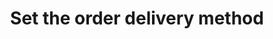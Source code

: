---
title: "Set the order delivery method"
name: "sourcemeta_apifact_evolution"
key: "param_delivery_method"
description: "Order setting: Set the delivery method for order - note if delivery method does not exist in source, order will fail"
user_friendly_description: "This allows you to set the delievry method of the order when syncing orders to Evolution. Note that if the delivery method does not exist, the order will fail to sync."
default: ""
values: []
tags: [sourcemeta,apifact,evolution,sage-100-evolution,sage-200-evolution]
type: "meta"
process: "orders"
headless: true
---